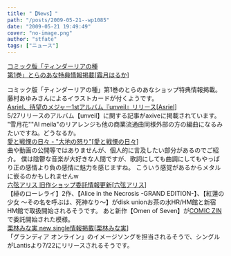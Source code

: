 ```yaml
---
title: "【News】"
path: "/posts/2009-05-21--wp1085"
date: "2009-05-21 19:49:49"
cover: "no-image.png"
author: "stfate"
tags: ["ニュース"]
---
```


<style type="text/css">
<!--
p {white-space: pre-wrap};
-->
</style>

<a class="topics" href="http://www.toranoana.jp/info/comic/090525_tinda/" target="_blank">コミック版「ティンダーリアの種 第1巻」とらのあな特典情報掲載</a><span class="junre">[<a href="http://shimotsukin.com/" target="_blank">霜月はるか</a>]</span>
<div class="news">コミック版「ティンダーリアの種」第1巻のとらのあなショップ特典情報掲載。
藤村あゆみさんによるイラストカードが付くようです。</div>
<a class="topics" href="http://www.axive.jp/index.php/archives/3344" target="_blank">Asriel、待望のメジャー1stアルバム『unveil』リリース</a><span class="junre">[<a href="http://www.asriel.jp/m/" target="_blank">Asriel</a>]</span>
<div class="news">5/27リリースのアルバム【unveil】に関する記事がaxiveに掲載されています。
"雪月花""Al meila"のリアレンジも他の商業流通曲同様外部の方の編曲になるみたいですね。どうなるか。</div>
<a class="topics" href="http://cobhc.blog40.fc2.com/" target="_blank">愛と戦慄の日々 - "大地の怒り"</a><span class="junre">[<a href="http://cobhc.blog40.fc2.com/" target="_blank">愛と戦慄の日々</a>]</span>
<div class="news">曲や動画の公開等ではありませんが、個人的に言及したい部分があるのでご紹介。
僕は陰鬱な音楽が大好きな人間ですが、歌詞にしても曲調にしてもやっぱり正の感情より負の感情に魅力を感じますね。
こういう感覚があるからメタルに嵌るのかもしれませんw</div>
<a class="topics" href="http://www.rokugen.net/" target="_blank">六弦アリス 旧作ショップ委託情報更新</a><span class="junre">[<a href="http://www.rokugen.net/" target="_blank">六弦アリス</a>]</span>
<div class="news">【緋のローレライ】2作、【Alice in the Necrosis -GRAND EDITION-】、【紅蓮の少女 ～その名を呼ぶは、死神なり～】がdisk unionお茶の水HR/HM館と新宿HM館で取扱開始されるそうです。
あと新作【Omen of Seven】が<a href="http://www.comiczin.jp/" target="_blank">COMIC ZIN</a>で委託開始された模様。</div>
<a class="topics" href="http://kuribayashi-minami.jp/" target="_blank">栗林みな実 new single情報掲載</a><span class="junre">[<a href="http://kuribayashi-minami.jp/" target="_blank">栗林みな実</a>]</span>
<div class="news">「グランディア オンライン」のイメージソングを担当されるそうで、シングルがLantisより7/22にリリースされるそうです。</div>
